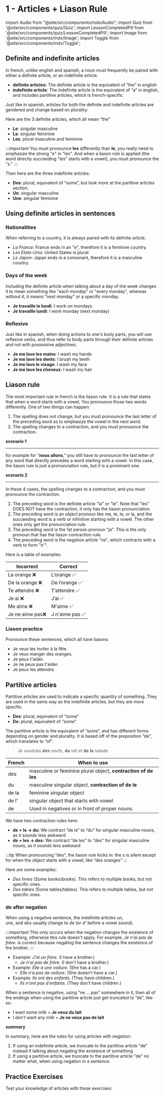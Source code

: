 # 1 - Articles + Liason Rule

import Audio from "@site/src/components/mdx/Audio";
import Quiz from '@site/src/components/quiz/Quiz';
import LessonCompletedPill from '@site/src/components/quiz/LessonCompletedPill';
import Image from '@site/src/components/mdx/Image';
import Toggle from '@site/src/components/mdx/Toggle';

<LessonCompletedPill lessonName="a1-1" />

## Definite and indefinite articles

In french, unlike english and spanish, a noun must frequently be paired with either a definite article, or an indefinite article.

- **definite articles:** The definite article is the equivalent of “the” in english
- **indefinite article**: The indefinite article is the equivalent of “a” in english, and includes partitive articles, which is french-specific.

Just like in spanish, articles for both the definite and indefinite articles are gendered and change based on plurality:

Here are the 3 definite articles, which all mean “the”

- **Le**: singular masculine
- **La**: singular feminine
- **Les**: plural masculine and feminine

:::important
You must pronounce **les** differently than **le**, you really need to emphasize the strong "e" in "les". And when a liason rule is applied (the word directly succeeding "les" starts with a vowel), you must pronounce the "s."
:::

Then here are the three indefinite articles:

- **Des**: plural, equivalent of “some”, but look more at the partitive articles section.
- **Un**: singular masculine
- **Une**: singular feminine

## Using definite articles in sentences

### Nationalities

When referring to a country, it is always paired with its definite article.

- _La France_: France ends in an "e", therefore it is a feminine country.
- _Les Etats-Unis_: United States is plural.
- _Le Japon_: Japan ends in a consonant, therefore it is a masculine country.

### Days of the week

Including the definite article when talking about a day of the week changes it to mean something like "each monday" or "every monday", whereas without it, it means "next monday" or a specific monday.

- **Je travaille le lundi**: I work on mondays
- **Je travaille lundi**: I work monday (next monday)

### Reflexive

Just like in spanish, when doing actions to one's body parts, you will use reflexive verbs, and thus refer to body parts through their definite articles and not with possessive adjectives.

- **Je me lave les mains**: I wash my hands
- **Je me lave les dents**: I brush my teeth
- **Je me lave le visage**: I wash my face
- **Je me lave les cheveux**: I wash my hair

## Liason rule

The most important rule in french is the liason rule. It is a rule that states that when a word starts with a vowel, You pronounce those two words differently. One of two things can happen:

1. The spelling does not change, but you must pronounce the last letter of the preceding word as to emphasize the vowel in the next word.
2. The spelling changes to a contraction, and you must pronounce the contraction.

**scenario 1**

---

for example for “**nous allons**,” you still have to pronounce the last letter of any word that directly precedes a word starting with a vowel. In this case, the liason rule is just a pronunciation rule, but it is a prominent one.

**scenario 2**

---

In these 4 cases, the spelling changes to a contraction, and you must pronounce the contraction.

1. The preceding word is the definite article "la" or "le". Note that "les" DOES NOT have the contraction, it only has the liason pronunciation.
2. The preceding word is an object pronoun like me, te, le, or la, and the succeeding word is a verb or infinitive starting with a vowel. The other ones only get the pronunciation rule.
3. The preceding word is the 1st person pronoun "je". This is the only pronoun that has the liason contraction rule.
4. The preceding word is the negation article "ne", which contracts with a verb to form "n'".

Here is a table of examples:

| Incorrect        | Correct         |
| ---------------- | --------------- |
| La orange ❌     | L’orange ✅     |
| De la orange ❌  | De l’orange ✅  |
| Te attendre ❌   | T’attendre ✅   |
| Je ai ❌         | J’ai ✅         |
| Me aime ❌       | M'aime ✅       |
| Je ne aime pas❌ | J n'aime pas ✅ |

### Liason practice

Pronounce these sentences, which all have liasons:

- Je veux les inviter à la fête.
- Je veux manger des oranges.
- Je peux t'aider.
- Je ne peux pas t'aider.
- Je peux les attendre.

## Partitive articles

Partitive articles are used to indicate a specific quantity of something. They are used in the same way as the indefinite articles, but they are more specific.

- **Des**: plural, equivalent of “some”
- **De**: plural, equivalent of “some”

The partitive article is the equivalent of “some”, and has different forms depending on gender and plurality. It is based off of the preposition “de”, which translates to “of”.

> Je voudrais **des** oeufs, **du** lait et **de** **la** salade.

| French | When to use                                                    |
| ------ | -------------------------------------------------------------- |
| des    | masculine or feminine plural object, **contraction of de les** |
| du     | masculine singular object, **contraction of de le**            |
| de la  | feminine singular object                                       |
| de l’  | singular object that starts with vowel                         |
| de     | Used in negatives or in front of proper nouns.                 |

We have two contraction rules here:

- **de + le → du:** We contract “de le” to “du” for singular masculine nouns, as it sounds less awkward
- **de + les → des:** We contract “de les” to “des” for singular masculine nouns, as it sounds less awkward

:::tip
When pronouncing “des”, the liason rule kicks in: the s is silent except for when the object starts with a vowel, like “des oranges”
:::

Here are some examples:

- *Des livres* (Some books/books). This refers to multiple books, but not specific ones.
- *Des tables* (Some tables/tables). This refers to multiple tables, but not specific ones.

### **de after negation**

When using a negative sentence, the indefinite articles *un, une,* and *des* usually change to *de* (or *d'* before a vowel sound).

:::important
This only occurs when the negation changes the existence of something, otherwise this rule doesn't apply. For example, _Je n'ai pas de frère._ is correct because negating the sentence changes the existence of the brother.
:::

- Example: *J'ai un frère.* (I have a brother.)
  - *Je n'ai pas de frère.* (I don't have a brother.)
- Example: *Elle a une voiture.* (She has a car.)
  - *Elle n'a pas de voiture.* (She doesn't have a car.)
- Example: *Ils ont des enfants.* (They have children.)
  - *Ils n'ont pas d'enfants.* (They don't have children.)

When a sentence is negative, using “ne … pas” somewhere in it, then all of the endings when using the partitive article just get truncated to “de”, like so:

- I want some milk = **Je veux du lait**
- I *don't* want any milk = **Je ne veux pas de lait**

**summary**

In summary, here are the rules for using articles with negation:

1. If using an indefinite article, we truncate to the partitive article "de" instead if talking about negating the existence of something
2. If using a partitive article, we truncate to the partitive article "de" no matter what, when using negation in a sentence.

## Practice Exercises

Test your knowledge of articles with these exercises:

<Quiz exerciseName="articles" />
